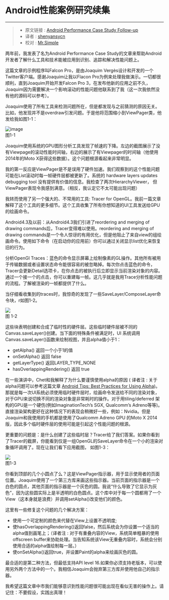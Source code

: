 # Android性能案例研究续集
---
> * 原文链接 : [Android Performance Case Study Follow-up](http://www.curious-creature.com/2015/03/25/android-performance-case-study-follow-up/?utm_source=Android+Weekly&utm_campaign=0692ef161b-Android_Weekly_146&utm_medium=email&utm_term=0_4eb677ad19-0692ef161b-337914749)
> * 译者 : [shenyansycn](https://github.com/shenyansycn)
> * 校对 : [Mr.Simple](https://github.com/bboyfeiyu)两年前，我发表了名为Android Performance Case Study的文章来帮助Android开发者了解什么工具和技术能被应用到识别、追踪和解决性能问题上。这篇文章的示例程序叫Falcon Pro，是由Joaquim Vergès设计和开发的一个Twitter客户端。感谢Joaquim让我以Flacon Pro为例来处理我做演示。一切都很顺利，直到Joaquim开始开发Falcon Pro 3，在发布他新的应用之前不久，Joaquim因为需要解决一个影响滚动的性能问题他联系到了我（这一次我依然没有他的源码可以参考）。Joaquim使用了所有工具来检测问题所在，但是都发现与之前猜测的原因无关。比如，他发现并不是overdraw引发问题。于是他将范围缩小到ViewPager类，他发给我如图1-1： ![image](http://androidperformance.com/images/android-performance-case-study-follow-up/falconpro3.png)     
图1-1 
Joaquim使用系统的GPU图形分析工具发现了帧速的下降。左边的截图展示了没有Viewpage的滚动性能时间轴，右边的展示了有Viewpager的时间轴（他使用2014年的Moto X获得这些数据）。这个问题根源看起来非常明显。
我的第一反应是ViewPager是不是误用了硬件加速。我们观察到的这个性能问题可能在List滚动时每一帧硬件层都被更新了。系统的 hardware layers updates debugging tool 没有提供有价值的信息。我检查了两次HierarchyViewer， 但ViewPager表现令我感到满意。（相反，我认定它不太可能出现问题）
我转而使用了另一个强大的、不常用的工具: Tracer for OpenGL。我前一篇文章解释了这个工具的更多细节。这个工具收集了所有你想知道的UI工具发送给GPU的绘画命令。
Android4.3及以前：从Android4.3我们引进了reordering and merging of drawing commands后，Tracer变得难以使用。reordering and merging of drawing commands是一个令人惊讶的有用优化，但是他阻止了来自view的组绘画命令。使用如下命令（在启动你的应用前）你可以通过关闭显示list优化来恢复旧的行为。
分析OpenGl Traces：蓝色的命令显示屏幕上绘制像素的GL操作。其他所有被用于传输数据或者设置状态命令能很容易的被忽略掉。每次你点击蓝色的命令，Tracer会更新Detail选项卡，在你点击的被执行后立即显示当前渲染对象的内容。通过一个接一个的点击，你可以重建每一帧。这几乎就是我用Trace分析性能问题的流程。了解被渲染的一帧都提供了什么。当仔细看收集到的traces时，我惊奇的发现了一些SaveLayer/ComposeLayer命令块，r如图1-2。 ![](http://androidperformance.com/images/android-performance-case-study-follow-up/glTrace.png)      
图 1-2 这些块表明创建和合成了临时性的硬件层。这些临时硬件层被不同的Canvas.saveLayer()创建。当下面的特殊条件被满足时，UI 系统调用 Canvas.saveLayer()函数来绘制视图，并且alpha值小于1：
* getAlpha() 返回一个小于1的值* onSetAlpha() 返回 false* getLayerType() 返回LAYER_TYPE_NONE* hasOverlappingRendering() 返回 true
在一些演讲中，Chet和我解释了为什么要谨慎使用alpha的原因 ( 译者注 : 关于alpha问题可以参考这篇文章 [Android Tips: Best Practices for Using Alpha](http://imid.me/blog/2014/01/17/best-practices-for-using-alpha/))。那就是每一次UI系统必须使用临时硬件层时，绘画命令发送给不同的渲染对象，对于GPU来说切换不同的渲染对象是非常耗时的操作。对于用tiling/deferred 架构的GPU是一个硬伤(例如ImaginationTech’s SGX, Qualcomm’s Adreno等等)。直接渲染架构更好在这种情况下的表现会稍微好一些，例如：Nvidia。但是Joaquim和我使用的手机都是使用了Qualcomm Adreno GPU 的Moto X 2014版，因此多个临时硬件层的使用可能是引起这个性能问题的根源。
更重要的问题是：是什么创建了这些临时层？Tracer给了我们答案。如果你看到了Tracer的截屏，你能看到仅是一组OpenGL的SaveLayer命令在一个小的渲染对象循环调用了。现在让我们看下应用截图， 如图1-3：![](http://androidperformance.com/images/android-performance-case-study-follow-up/before.png)     
图1-3
 你看到顶部的几个小圆点了么？这是ViewPager指示器，用于显示使用者的页面位置。Joaquim使用了一个第三方库来画这些指示器。当前页面的指示器是一个白色的圆点，其他页面的指示器是一个灰色的圆。我说“什么导致了它显示为灰色”，因为这些圆实际上是半透明的白色圆点。这个库中对于每一个圆都用了一个View（这本身就是浪费）并调用setAlpha()改变他们的颜色。这里有一些修复这个问题的几个解决方案：* 使用一个可定制的颜色来代替在View上设置不透明度;* 使hasOverlappingRendering()返回false，然后系统会为你设置一个适当的alpha值到画笔上；（译者注 : 对于有重叠内容的View，系统简单粗暴的使用 offscreen buffer来协助处理。当告知系统该View无重叠内容时，系统会分别使用合适的alpha值绘制每一层。）* 使onSetAlpha()返回true，并设置Paint的alpha来绘画灰色的圆。
最合适的是第二种方法，但最低支持API level 16.如果你必须支持老版本，可以使用另外两个方法中的一个。我相信Joaquim会抛弃第三方库并使用他自己的指示器。我希望这篇文章中市我们能够意识到性能问题很可能出现在看似无害的操作上。请记住：不要假设，实践出真理！ 